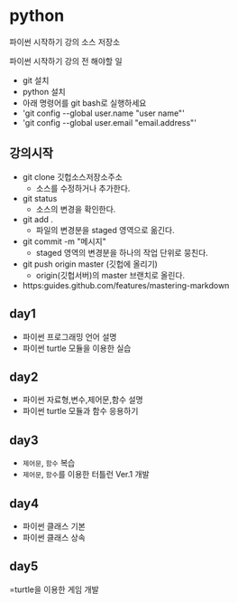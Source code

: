 ﻿# python
파이썬 시작하기 강의 소스 저장소

파이썬 시작하기 강의 전 해야할 일
* git 설치
* python 설치
* 아래 명령어를 git bash로 실행하세요
* 'git config --global user.name "user name"'
* 'git config --global user.email "email.address"'

## 강의시작

* git clone 깃헙소스저장소주소
  * 소스를 수정하거나 추가한다.
* git status
  * 소스의 변경을 확인한다.
* git add .
  * 파일의 변경분을 staged 영역으로 옮긴다.
* git commit -m "메시지"
  * staged 영역의 변경분을 하나의 작업 단위로 뭉친다.
* git push origin master (깃헙에 올리기)
  * origin(깃헙서버)의 master 브랜치로 올린다.
* https:guides.github.com/features/mastering-markdown

## day1
- 파이썬 프로그래밍 언어 설명
- 파이썬 turtle 모듈을 이용한 실습

## day2
- 파이썬 자료형,변수,제어문,함수 설명
- 파이썬 turtle 모듈과 함수 응용하기

## day3
- `제어문`, `함수` 복습
- `제어문`, `함수`를 이용한 터틀런 Ver.1 개발

## day4
- 파이썬 클래스 기본
- 파이썬 클래스 상속

## day5
=turtle을 이용한 게임 개발